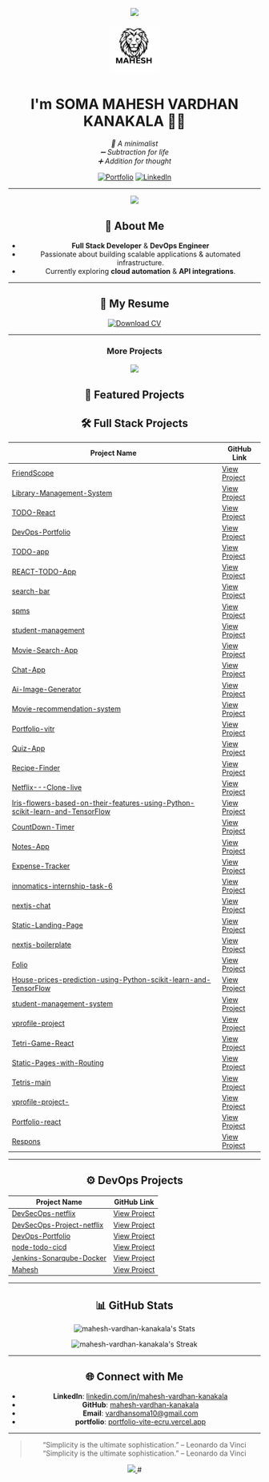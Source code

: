 <p align="center">
  <picture>
  <source media="(prefers-color-scheme: dark)" srcset="https://capsule-render.vercel.app/api?type=waving&color=gradient&height=100&section=header&text=Hi%20There!%20👋&fontSize=60">
   <source media="(prefers-color-scheme: light)" srcset="https://capsule-render.vercel.app/api?type=waving&color=gradient&height=100&section=header&text=Hi%20There!%20👋&fontSize=60&fontColor=000000">

  <img src="https://readme-typing-svg.herokuapp.com/?font=Righteous&size=24&center=true&vCenter=true&width=500&height=70&duration=4000&lines=My+name+is+Mahesh;I'm+a+Full-Stack+Developer+👨‍💻;I'm+a+DevOps Engineer+👨‍💻A+problem+solver+💡;A+Innovative+thinker+✨;A+cool+guy+😎✌;and...+oh!,+I+can+center+a+Div+flawlessly+😏;" />
</p>
<div align="center">
  <img src="/public/brands/logo.svg" width="100" height="100" alt="Logo">

  # I'm SOMA MAHESH VARDHAN KANAKALA 👋🏻
 
  <p>
    <em>🌿 A minimalist</em> <br>
    <em>➖ Subtraction for life</em> <br>
    <em>➕ Addition for thought</em>
  </p>
  
  [![Portfolio](https://img.shields.io/badge/Portfolio-000?style=for-the-badge&logo=vercel&logoColor=yellow)](https://portfolio-vite-ecru.vercel.app/)
  [![LinkedIn](https://img.shields.io/badge/LinkedIn-0A66C2?style=for-the-badge&logo=linkedin&logoColor=white)](https://www.linkedin.com/in/mahesh-vardhan-kanakala/ )

---

<a href="https://visitcount.itsvg.in">
  <img src="https://visitcount.itsvg.in/api?id=mahesh-vardhan-kanakala&label=Profile%20Views&pretty=false" />
</a>

## 🚀 About Me
- **Full Stack Developer** & **DevOps Engineer**  
- Passionate about building scalable applications & automated infrastructure.  
- Currently exploring **cloud automation** & **API integrations**.  

---
<h2 align="center">📄 My Resume</h2>

<div align="center">
  <a href="/public/My Resume.pdf" target="_blank">
    <img src="https://img.shields.io/badge/Download_CV-📄_PDF-FF6B6B?style=for-the-badge&logo=adobe-acrobat-reader&logoColor=white" alt="Download CV" />
  </a>
</div>

---
<div align="center">
  <h3>More Projects</h3>
  <a href="https://github.com/mahesh-vardhan-kanakala?tab=repositories" target="_blank">
    <img src="https://img.shields.io/badge/View%20All-My%20Repositories-blue?style=for-the-badge&logo=github"/>
  </a>
</div>

<h2 align="center">🚀 Featured Projects</h2>

## 🛠️ Full Stack Projects

| Project Name | GitHub Link |
|--------------|-------------|
| [FriendScope](https://github.com/mahesh-vardhan-kanakala/Friendscope) | [View Project](https://friendscope-ten.vercel.app/) |
  [Library-Management-System](https://github.com/mahesh-vardhan-kanakala/Library-Management-System) | [View Project](https://github.com/mahesh-vardhan-kanakala/Library-Management-System) |
| [TODO-React](https://github.com/mahesh-vardhan-kanakala/TODO-React) | [View Project](https://github.com/mahesh-vardhan-kanakala/TODO-React) |
| [DevOps-Portfolio](https://github.com/mahesh-vardhan-kanakala/DevOps-Portfolio) | [View Project](https://github.com/mahesh-vardhan-kanakala/DevOps-Portfolio) |
| [TODO-app](https://github.com/mahesh-vardhan-kanakala/TODO-app) | [View Project](https://github.com/mahesh-vardhan-kanakala/TODO-app) |
| [REACT-TODO-App](https://github.com/mahesh-vardhan-kanakala/REACT-TODO-App) | [View Project](https://github.com/mahesh-vardhan-kanakala/REACT-TODO-App) |
| [search-bar](https://github.com/mahesh-vardhan-kanakala/search-bar) | [View Project](https://github.com/mahesh-vardhan-kanakala/search-bar) |
| [spms](https://github.com/mahesh-vardhan-kanakala/spms) | [View Project](https://github.com/mahesh-vardhan-kanakala/spms) |
| [student-management](https://github.com/mahesh-vardhan-kanakala/student-management) | [View Project](https://github.com/mahesh-vardhan-kanakala/student-management) |
| [Movie-Search-App](https://github.com/mahesh-vardhan-kanakala/Movie-Search-App) | [View Project](https://github.com/mahesh-vardhan-kanakala/Movie-Search-App) |
| [Chat-App](https://github.com/mahesh-vardhan-kanakala/Chat-App) | [View Project](https://github.com/mahesh-vardhan-kanakala/Chat-App) |
| [Ai-Image-Generator](https://github.com/mahesh-vardhan-kanakala/Ai-Image-Generator) | [View Project](https://github.com/mahesh-vardhan-kanakala/Ai-Image-Generator) |
| [Movie-recommendation-system](https://github.com/mahesh-vardhan-kanakala/Movie-recommendation-system) | [View Project](https://github.com/mahesh-vardhan-kanakala/Movie-recommendation-system) |
| [Portfolio-vitr](https://github.com/mahesh-vardhan-kanakala/Portfolio-vitr) | [View Project](https://github.com/mahesh-vardhan-kanakala/Portfolio-vitr) |
| [Quiz-App](https://github.com/mahesh-vardhan-kanakala/Quiz-App) | [View Project](https://github.com/mahesh-vardhan-kanakala/Quiz-App) |
| [Recipe-Finder](https://github.com/mahesh-vardhan-kanakala/Recipe-Finder) | [View Project](https://github.com/mahesh-vardhan-kanakala/Recipe-Finder) |
| [Netflix---Clone-live](https://github.com/mahesh-vardhan-kanakala/Netflix---Clone-live) | [View Project](https://github.com/mahesh-vardhan-kanakala/Netflix---Clone-live) |
| [Iris-flowers-based-on-their-features-using-Python-scikit-learn-and-TensorFlow](https://github.com/mahesh-vardhan-kanakala/Iris-flowers-based-on-their-features-using-Python-scikit-learn-and-TensorFlow) | [View Project](https://github.com/mahesh-vardhan-kanakala/Iris-flowers-based-on-their-features-using-Python-scikit-learn-and-TensorFlow) |
| [CountDown-Timer](https://github.com/mahesh-vardhan-kanakala/CountDown-Timer) | [View Project](https://github.com/mahesh-vardhan-kanakala/CountDown-Timer) |
| [Notes-App](https://github.com/mahesh-vardhan-kanakala/Notes-App) | [View Project](https://github.com/mahesh-vardhan-kanakala/Notes-App) |
| [Expense-Tracker](https://github.com/mahesh-vardhan-kanakala/Expense-Tracker) | [View Project](https://github.com/mahesh-vardhan-kanakala/Expense-Tracker) |
| [innomatics-internship-task-6](https://github.com/mahesh-vardhan-kanakala/innomatics-internship-task-6) | [View Project](https://github.com/mahesh-vardhan-kanakala/innomatics-internship-task-6) |
| [nextjs-chat](https://github.com/mahesh-vardhan-kanakala/nextjs-chat) | [View Project](https://github.com/mahesh-vardhan-kanakala/nextjs-chat) |
| [Static-Landing-Page](https://github.com/mahesh-vardhan-kanakala/Static-Landing-Page) | [View Project](https://github.com/mahesh-vardhan-kanakala/Static-Landing-Page) |
| [nextjs-boilerplate](https://github.com/mahesh-vardhan-kanakala/nextjs-boilerplate) | [View Project](https://github.com/mahesh-vardhan-kanakala/nextjs-boilerplate) |
| [Folio](https://github.com/mahesh-vardhan-kanakala/Folio) | [View Project](https://github.com/mahesh-vardhan-kanakala/Folio) |
| [House-prices-prediction-using-Python-scikit-learn-and-TensorFlow](https://github.com/mahesh-vardhan-kanakala/House-prices-prediction-using-Python-scikit-learn-and-TensorFlow) | [View Project](https://github.com/mahesh-vardhan-kanakala/House-prices-prediction-using-Python-scikit-learn-and-TensorFlow) |
| [student-management-system](https://github.com/mahesh-vardhan-kanakala/student-management-system) | [View Project](https://github.com/mahesh-vardhan-kanakala/student-management-system) |
| [vprofile-project](https://github.com/mahesh-vardhan-kanakala/vprofile-project) | [View Project](https://github.com/mahesh-vardhan-kanakala/vprofile-project) |
| [Tetri-Game-React](https://github.com/mahesh-vardhan-kanakala/Tetri-Game-React) | [View Project](https://github.com/mahesh-vardhan-kanakala/Tetri-Game-React) |
| [Static-Pages-with-Routing](https://github.com/mahesh-vardhan-kanakala/Static-Pages-with-Routing) | [View Project](https://github.com/mahesh-vardhan-kanakala/Static-Pages-with-Routing) |
| [Tetris-main](https://github.com/mahesh-vardhan-kanakala/Tetris-main) | [View Project](https://github.com/mahesh-vardhan-kanakala/Tetris-main) |
| [vprofile-project-](https://github.com/mahesh-vardhan-kanakala/vprofile-project-) | [View Project](https://github.com/mahesh-vardhan-kanakala/vprofile-project-) |
| [Portfolio-react](https://github.com/mahesh-vardhan-kanakala/portfolio-react) | [View Project](https://github.com/mahesh-vardhan-kanakala/portfolio-react) |
| [Respons](https://github.com/mahesh-vardhan-kanakala/Respons) | [View Project](https://github.com/mahesh-vardhan-kanakala/Respons) |

---

## ⚙️ DevOps Projects

| Project Name | GitHub Link |
|--------------|-------------|
| [DevSecOps-netflix](https://github.com/mahesh-vardhan-kanakala/DevSecOps-netflix) | [View Project](https://github.com/mahesh-vardhan-kanakala/DevSecOps-netflix) |
| [DevSecOps-Project-netflix](https://github.com/mahesh-vardhan-kanakala/DevSecOps-Project-netflix) | [View Project](https://github.com/mahesh-vardhan-kanakala/DevSecOps-Project-netflix) |
| [DevOps-Portfolio](https://github.com/mahesh-vardhan-kanakala/DevOps-Portfolio) | [View Project](https://github.com/mahesh-vardhan-kanakala/DevOps-Portfolio) |
| [node-todo-cicd](https://github.com/mahesh-vardhan-kanakala/node-todo-cicd) | [View Project](https://github.com/mahesh-vardhan-kanakala/node-todo-cicd) |
| [Jenkins-Sonarqube-Docker](https://github.com/mahesh-vardhan-kanakala/Jenkins-Sonarqube-Docker) | [View Project](https://github.com/mahesh-vardhan-kanakala/Jenkins-Sonarqube-Docker) |
| [Mahesh](https://github.com/mahesh-vardhan-kanakala/Mahesh) | [View Project](https://github.com/mahesh-vardhan-kanakala/Mahesh) |


---

## 📊 GitHub Stats  
![mahesh-vardhan-kanakala's Stats](https://github-readme-stats.vercel.app/api?username=mahesh-vardhan-kanakala&theme=tokyonight&show_icons=true&hide_border=false&count_private=true)  

![mahesh-vardhan-kanakala's Streak](https://github-readme-streak-stats.herokuapp.com/?user=mahesh-vardhan-kanakala&theme=tokyonight&hide_border=false)  

---

## 🌐 Connect with Me
- **LinkedIn**: [linkedin.com/in/mahesh-vardhan-kanakala](https://www.linkedin.com/in/mahesh-vardhan-kanakala)  
- **GitHub**: [mahesh-vardhan-kanakala](https://github.com/mahesh-vardhan-kanakala)  
- **Email**: [vardhansoma10@gmail.com](mailto:vardhansoma10@gmail.com)  
- **portfolio**: [portfolio-vite-ecru.vercel.app](https://portfolio-vite-ecru.vercel.app/)

---

> “Simplicity is the ultimate sophistication.” – Leonardo da Vinci
 “Simplicity is the ultimate sophistication.” – Leonardo da Vinci



<a href="https://visitcount.itsvg.in">
  <img src="https://visitcount.itsvg.in/api?id=mahesh-vardhan-kanakala&label=Profile%20Views&pretty=false" />
</a>
#
